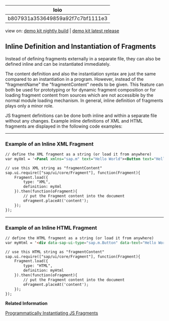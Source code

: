 <!-- loiob807931a353649859a92f7c7bf1111e3 -->

| loio |
| -----|
| b807931a353649859a92f7c7bf1111e3 |

<div id="loio">

view on: [demo kit nightly build](https://openui5nightly.hana.ondemand.com/#/topic/b807931a353649859a92f7c7bf1111e3) | [demo kit latest release](https://openui5.hana.ondemand.com/#/topic/b807931a353649859a92f7c7bf1111e3)</div>

## Inline Definition and Instantiation of Fragments

Instead of defining fragments externally in a separate file, they can also be defined inline and can be instantiated immediately.

The content definition and also the instantiation syntax are just the same compared to an instantiation in a program. However, instead of the "fragmentName" the "fragmentContent" needs to be given. This feature can both be used for prototyping or for dynamic fragment composition or for loading fragment content from sources which are not accessible by the normal module loading mechanism. In general, inline definition of fragments plays only a minor role.

JS fragment definitions can be done both inline and within a separate file without any changes. Example inline definitions of XML and HTML fragments are displayed in the following code examples:

***

### Example of an Inline XML Fragment

``` xml
// define the XML fragment as a string (or load it from anywhere)
var myXml = '<Panel xmlns="sap.m" text="Hello World"><Button text="Hello World"></Button></Panel>';

// use this XML string as "fragmentContent"
sap.ui.require(["sap/ui/core/Fragment"], function(Fragment){
    Fragment.load({
        type: "XML",
        definition: myXml
    }).then(function(oFragment){
        // put the Fragment content into the document
        oFragment.placeAt('content');
    });
});
```

***

### Example of an Inline HTML Fragment

``` html
// define the HTML fragment as a string (or load it from anywhere)
var myHtml = '<div data-sap-ui-type="sap.m.Button" data-text="Hello World"></div>';

// use this HTML string as "fragmentContent"
sap.ui.require(["sap/ui/core/Fragment"], function(Fragment){
    Fragment.load({
        type: "HTML",
        definition: myHtml
    }).then(function(oFragment){
        // put the Fragment content into the document
        oFragment.placeAt('content');
    });
});
```

**Related Information**  


[Programmatically Instantiating JS Fragments](Programmatically_Instantiating_JS_Fragments_3cff5d0.md "For each fragment type, OpenUI5 provides a method that can be used to programmatically instantiate a fragment.")

